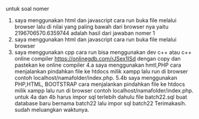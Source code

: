 untuk soal nomer 
 1. saya menggunakan html dan  javascript cara run buka file melalui browser lalu di nilai yang paling bawah dari browser nya yaitu 2196706570.6359744 adalah hasil dari jawaban nomer 1
 2. saya  menggunakan html dan  javascript cara run buka file melalui browser
3. saya menggunakan cpp cara run bisa menggunakan dev c++ atau c++ online compiler https://onlinegdb.com/rJSex1ISd dengan copy dan pastekan ke online compiler
4.a saya  menggunakan hmtl,PHP cara menjalankan pindahkan file ke htdocs milik xampp lalu run  di browser contoh localhost/namafolder/index.php.
5.4b saya menggunakan PHP,HTML,  BOOTSTRAP  cara menjalankan pindahkan file ke htdocs milik xampp lalu run  di browser contoh localhost/namafolder/index.php.
 untuk 4a dan 4b harus impor sql terlebih dahulu file batch22.sql buat database baru bernama batch22 lalu impor sql batch22
Terimakasih. sudah meluangkan waktunya.
 

